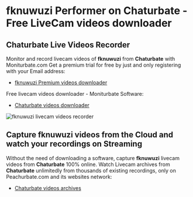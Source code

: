 # fknuwuzi Performer on Chaturbate - Free LiveCam videos downloader

## Chaturbate Live Videos Recorder

Monitor and record livecam videos of **fknuwuzi** from **Chaturbate** with Moniturbate.com
Get a premium trial for free by just and only registering with your Email address:
* [fknuwuzi Premium videos downloader](https://moniturbate.com/request-demo-licence-key.html)

Free livecam videos downloader - Moniturbate Software:
* [Chaturbate videos downloader](https://moniturbate.com/moniturbate-download-software.html)

![fknuwuzi livecam videos recorder](https://peachurnet.com/templates/moniturbate-software.png)


## Capture fknuwuzi videos from the Cloud and watch your recordings on Streaming

Without the need of downloading a software, capture **fknuwuzi** livecam videos from **Chaturbate** 100% online.
Watch Livecam archives from **Chaturbate** unlimitedly from thousands of existing recordings, only on Peachurbate.com and its websites network:
* [Chaturbate videos archives](https://peachurnet.com/)